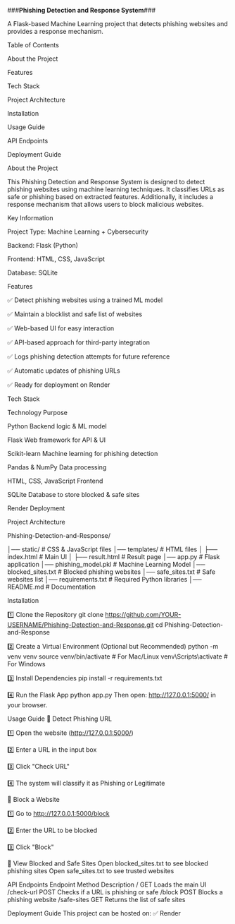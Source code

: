 ###**Phishing Detection and Response System**###


A Flask-based Machine Learning project that detects phishing websites and provides a response mechanism.

 Table of Contents
 
 About the Project
 
 Features
 
 Tech Stack
 
 Project Architecture
 
 Installation
 
 Usage Guide
 
 API Endpoints
 
 Deployment Guide

About the Project

This Phishing Detection and Response System is designed to detect phishing websites using machine learning techniques. It classifies URLs as safe or phishing based on extracted features. Additionally, it includes a response mechanism that allows users to block malicious websites.

 Key Information
 
 Project Type: Machine Learning + Cybersecurity
 
 Backend: Flask (Python)
 
 Frontend: HTML, CSS, JavaScript
 
 Database: SQLite

 Features
 
✅ Detect phishing websites using a trained ML model

✅ Maintain a blocklist and safe list of websites

✅ Web-based UI for easy interaction

✅ API-based approach for third-party integration

✅ Logs phishing detection attempts for future reference

✅ Automatic updates of phishing URLs

✅ Ready for deployment on Render

Tech Stack

Technology	                             Purpose

Python	                                 Backend logic & ML model

Flask                	                   Web framework for API & UI

Scikit-learn	                           Machine learning for phishing detection

Pandas & NumPy       	                   Data processing

HTML, CSS, JavaScript	                   Frontend

SQLite                                   Database to store blocked & safe sites

Render                                 	 Deployment

 Project Architecture
 
 Phishing-Detection-and-Response/
 
│── static/                  # CSS & JavaScript files
│── templates/               # HTML files
│   ├── index.html           # Main UI
│   ├── result.html          # Result page
│── app.py                   # Flask application
│── phishing_model.pkl       # Machine Learning Model
│── blocked_sites.txt        # Blocked phishing websites
│── safe_sites.txt           # Safe websites list
│── requirements.txt         # Required Python libraries
│── README.md                # Documentation

 Installation
 
1️⃣  Clone the Repository
git clone https://github.com/YOUR-USERNAME/Phishing-Detection-and-Response.git
cd Phishing-Detection-and-Response

2️⃣ Create a Virtual Environment (Optional but Recommended)
python -m venv venv
source venv/bin/activate  # For Mac/Linux
venv\Scripts\activate  # For Windows

3️⃣ Install Dependencies
pip install -r requirements.txt

4️⃣ Run the Flask App
python app.py
Then open: http://127.0.0.1:5000/ in your browser.


 Usage Guide
🔹 Detect Phishing URL

1️⃣ Open the website (http://127.0.0.1:5000/)

2️⃣ Enter a URL in the input box

3️⃣ Click "Check URL"

4️⃣ The system will classify it as Phishing or Legitimate

🔹 Block a Website

1️⃣ Go to http://127.0.0.1:5000/block

2️⃣ Enter the URL to be blocked

3️⃣ Click "Block"

🔹 View Blocked and Safe Sites
Open blocked_sites.txt to see blocked phishing sites
Open safe_sites.txt to see trusted websites


API Endpoints
Endpoint	             Method	                  Description
/	                     GET	                    Loads the main UI
/check-url   	         POST                   	Checks if a URL is phishing or safe
/block	               POST	                    Blocks a phishing website
/safe-sites  	         GET	                    Returns the list of safe sites

Deployment Guide
This project can be hosted on:
✅ Render









